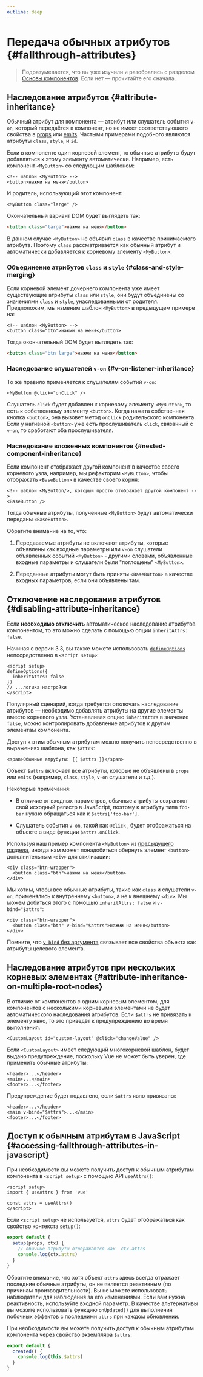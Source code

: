 ```yaml
---
outline: deep
---
```


# Передача обычных атрибутов {#fallthrough-attributes}

> Подразумевается, что вы уже изучили и разобрались с разделом [Основы компонентов](/guide/essentials/component-basics). Если нет — прочитайте его сначала.

## Наследование атрибутов {#attribute-inheritance}

Обычный атрибут для компонента — атрибут или слушатель события `v-on`, который передаётся в компонент, но не имеет соответствующего свойства в [props](./props) или [emits](./events#declaring-emitted-events). Частыми примерами подобного являются атрибуты `class`, `style`, и `id`.

Если в компоненте один корневой элемент, то обычные атрибуты будут добавляться к этому элементу автоматически. Например, есть компонент `<MyButton>` со следующим шаблоном:

```vue-html
<!-- шаблон <MyButton> -->
<button>нажми на меня</button>
```

И родитель, использующий этот компонент:

```vue-html
<MyButton class="large" />
```

Окончательный вариант DOM будет выглядеть так:

```html
<button class="large">нажми на меня</button>
```

В данном случае `<MyButton>` не объявил `class` в качестве принимаемого атрибута. Поэтому `class` рассматривается как обычный атрибут и автоматически добавляется к корневому элементу `<MyButton>`.

### Объединение атрибутов `class` и `style` {#class-and-style-merging}

Если корневой элемент дочернего компонента уже имеет существующие атрибуты `class` или `style`, они будут объединены со значениями `class` и `style`, унаследованными от родителя. Предположим, мы изменим шаблон `<MyButton>` в предыдущем примере на:

```vue-html
<!-- шаблон <MyButton> -->
<button class="btn">нажми на меня</button>
```

Тогда окончательный DOM будет выглядеть так:

```html
<button class="btn large">нажми на меня</button>
```

### Наследование слушателей `v-on` {#v-on-listener-inheritance}

То же правило применяется к слушателям событий `v-on`:

```vue-html
<MyButton @click="onClick" />
```

Слушатель `click` будет добавлен к корневому элементу `<MyButton>`, то есть к собственному элементу `<button>`. Когда нажата собственная кнопка `<button>`, она вызовет метод `onClick` родительского компонента. Если у нативной `<button>` уже есть прослушиватель `click`, связанный с `v-on`, то сработают оба прослушивателя.

### Наследование вложенных компонентов {#nested-component-inheritance}

Если компонент отображает другой компонент в качестве своего корневого узла, например, мы рефакторим `<MyButton>`, чтобы отображать `<BaseButton>` в качестве своего корня:

```vue-html
<!-- шаблон <MyButton/>, который просто отображает другой компонент -->
<BaseButton />
```

Тогда обычные атрибуты, полученные `<MyButton>` будут автоматически переданы `<BaseButton>`.

Обратите внимание на то, что:

1. Передаваемые атрибуты не включают атрибуты, которые объявлены как входные параметры или `v-on` слушатели объявленных событий `<MyButton>` - другими словами, объявленные входные параметры и слушатели были "поглощены" `<MyButton>`.

2. Переданные атрибуты могут быть приняты `<BaseButton>` в качестве входных параметров, если они объявлены там.

## Отключение наследования атрибутов {#disabling-attribute-inheritance}

Если **необходимо отключить** автоматическое наследование атрибутов компонентом, то это можно сделать с помощью опции `inheritAttrs: false`.

<div class="composition-api">

Начиная с версии 3.3, вы также можете использовать [`defineOptions`](/api/sfc-script-setup#defineoptions) непосредственно в `<script setup>`:

```vue
<script setup>
defineOptions({
  inheritAttrs: false
})
// ...логика настройки
</script>
```

</div>

Популярный сценарий, когда требуется отключать наследование атрибутов — необходимо добавлять атрибуты на другие элементы вместо корневого узла. Устанавливая опцию `inheritAttrs` в значение `false`, можно контролировать добавление атрибутов к другим элементам компонента.

Доступ к этим обычным атрибутам можно получить непосредственно в выражениях шаблона, как `$attrs`:

```vue-html
<span>Обычные атрубуты: {{ $attrs }}</span>
```

Объект `$attrs` включает все атрибуты, которые не объявлены в `props` или `emits` (например, `class`, `style`, `v-on` слушатели и т.д.).

Некоторые примечания:

- В отличие от входных параметров, обычные атрибуты сохраняют свой исходный регистр в JavaScript, поэтому к атрибуту типа `foo-bar` нужно обращаться как к `$attrs['foo-bar']`.

- Слушатель события `v-on`, такой как `@click` , будет отображаться на объекте в виде функции `$attrs.onClick`.

Используя наш пример компонента `<MyButton>` из [предыдущего раздела](#attribute-inheritance), иногда нам может понадобиться обернуть элемент `<button>` дополнительным `<div>` для стилизации:

```vue-html
<div class="btn-wrapper">
  <button class="btn">нажми на меня</button>
</div>
```

Мы хотим, чтобы все обычные атрибуты, такие как `class` и слушатели `v-on`, применялись к внутреннему `<button>`, а не к внешнему `<div>`. Мы можем добиться этого с помощью `inheritAttrs: false` и `v-bind="$attrs"`:

```vue-html{2}
<div class="btn-wrapper">
  <button class="btn" v-bind="$attrs">нажми на меня</button>
</div>
```

Помните, что [`v-bind` без аргумента](/guide/essentials/template-syntax#dynamically-binding-multiple-attributes) связывает все свойства объекта как атрибуты целевого элемента.

## Наследование атрибутов при нескольких корневых элементах {#attribute-inheritance-on-multiple-root-nodes}

В отличие от компонентов с одним корневым элементом, для компонентов с несколькими корневыми элементами не будет автоматического наследования атрибутов. Если `$attrs` не привязать к элементу явно, то это приведёт к предупреждению во время выполнения.

```vue-html
<CustomLayout id="custom-layout" @click="changeValue" />
```

Если `<CustomLayout>` имеет следующий многокорневой шаблон, будет выдано предупреждение, поскольку Vue не может быть уверен, где применить обычные атрибуты:

```vue-html
<header>...</header>
<main>...</main>
<footer>...</footer>
```

Предупреждение будет подавлено, если `$attrs` явно привязаны:

```vue-html{2}
<header>...</header>
<main v-bind="$attrs">...</main>
<footer>...</footer>
```

## Доступ к обычным атрибутам в JavaScript {#accessing-fallthrough-attributes-in-javascript}

<div class="composition-api">

При необходимости вы можете получить доступ к обычным атрибутам компонента в `<script setup>` с помощью API `useAttrs()`:

```vue
<script setup>
import { useAttrs } from 'vue'

const attrs = useAttrs()
</script>
```

Если `<script setup>` не используется, `attrs` будет отображаться как свойство контекста `setup()`:

```js
export default {
  setup(props, ctx) {
    // обычные атрибуты отображаются как  ctx.attrs
    console.log(ctx.attrs)
  }
}
```

Обратите внимание, что хотя объект `attrs` здесь всегда отражает последние обычные атрибуты, он не является реактивным (по причинам производительности). Вы не можете использовать наблюдатели для наблюдения за его изменениями. Если вам нужна реактивность, используйте входной параметр. В качестве альтернативы вы можете использовать функцию `onUpdated()` для выполнения побочных эффектов с последними `attrs` при каждом обновлении.

</div>

<div class="options-api">

При необходимости вы можете получить доступ к обычным атрибутам компонента через свойство экземпляра `$attrs`:

```js
export default {
  created() {
    console.log(this.$attrs)
  }
}
```

</div>
